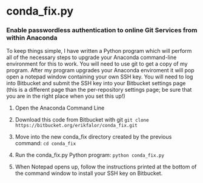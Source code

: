 # conda_fix.py

### Enable passwordless authentication to online Git Services from within Anaconda

To keep things simple, I have written a Python program which will perform all
of the necessary steps to upgrade your Anaconda command-line environment for
this to work. You will need to use git to get a copy of my program. After my
program upgrades your Anaconda enviroment it will pop open a notepad window
containing your own SSH key. You will need to log into Bitbucket and submit the
SSH key into your Bitbucket settings page (this is a different page than the
per-repository settings page; be sure that you are in the right place when you
set this up!)

1.  Open the Anaconda Command Line

1. Download this code from Bitbucket with git
   ```git clone https://bitbucket.org/erikfalor/conda_fix.git```

1. Move into the new conda_fix directory created by the previous command:
   ```cd conda_fix```

1. Run the conda_fix.py Python program:
   ```python conda_fix.py```

1. When Notepad opens up, follow the instructions printed at the bottom of the
   command window to install your SSH key on Bitbucket.
